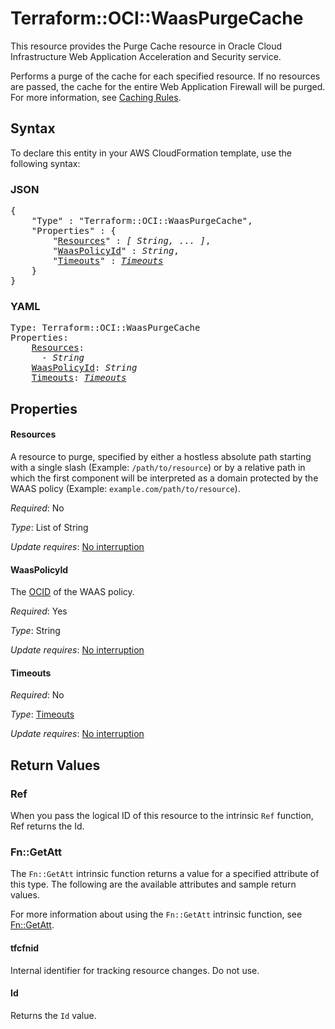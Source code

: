 # Terraform::OCI::WaasPurgeCache

This resource provides the Purge Cache resource in Oracle Cloud Infrastructure Web Application Acceleration and Security service.

Performs a purge of the cache for each specified resource. If no resources are passed, the cache for the entire Web Application Firewall will be purged.
For more information, see [Caching Rules](https://docs.cloud.oracle.com/iaas/Content/WAF/Tasks/cachingrules.htm#purge).

## Syntax

To declare this entity in your AWS CloudFormation template, use the following syntax:

### JSON

<pre>
{
    "Type" : "Terraform::OCI::WaasPurgeCache",
    "Properties" : {
        "<a href="#resources" title="Resources">Resources</a>" : <i>[ String, ... ]</i>,
        "<a href="#waaspolicyid" title="WaasPolicyId">WaasPolicyId</a>" : <i>String</i>,
        "<a href="#timeouts" title="Timeouts">Timeouts</a>" : <i><a href="timeouts.md">Timeouts</a></i>
    }
}
</pre>

### YAML

<pre>
Type: Terraform::OCI::WaasPurgeCache
Properties:
    <a href="#resources" title="Resources">Resources</a>: <i>
      - String</i>
    <a href="#waaspolicyid" title="WaasPolicyId">WaasPolicyId</a>: <i>String</i>
    <a href="#timeouts" title="Timeouts">Timeouts</a>: <i><a href="timeouts.md">Timeouts</a></i>
</pre>

## Properties

#### Resources

A resource to purge, specified by either a hostless absolute path starting with a single slash (Example: `/path/to/resource`) or by a relative path in which the first component will be interpreted as a domain protected by the WAAS policy (Example: `example.com/path/to/resource`).

_Required_: No

_Type_: List of String

_Update requires_: [No interruption](https://docs.aws.amazon.com/AWSCloudFormation/latest/UserGuide/using-cfn-updating-stacks-update-behaviors.html#update-no-interrupt)

#### WaasPolicyId

The [OCID](https://docs.cloud.oracle.com/iaas/Content/General/Concepts/identifiers.htm) of the WAAS policy.

_Required_: Yes

_Type_: String

_Update requires_: [No interruption](https://docs.aws.amazon.com/AWSCloudFormation/latest/UserGuide/using-cfn-updating-stacks-update-behaviors.html#update-no-interrupt)

#### Timeouts

_Required_: No

_Type_: <a href="timeouts.md">Timeouts</a>

_Update requires_: [No interruption](https://docs.aws.amazon.com/AWSCloudFormation/latest/UserGuide/using-cfn-updating-stacks-update-behaviors.html#update-no-interrupt)

## Return Values

### Ref

When you pass the logical ID of this resource to the intrinsic `Ref` function, Ref returns the Id.

### Fn::GetAtt

The `Fn::GetAtt` intrinsic function returns a value for a specified attribute of this type. The following are the available attributes and sample return values.

For more information about using the `Fn::GetAtt` intrinsic function, see [Fn::GetAtt](https://docs.aws.amazon.com/AWSCloudFormation/latest/UserGuide/intrinsic-function-reference-getatt.html).

#### tfcfnid

Internal identifier for tracking resource changes. Do not use.

#### Id

Returns the <code>Id</code> value.

